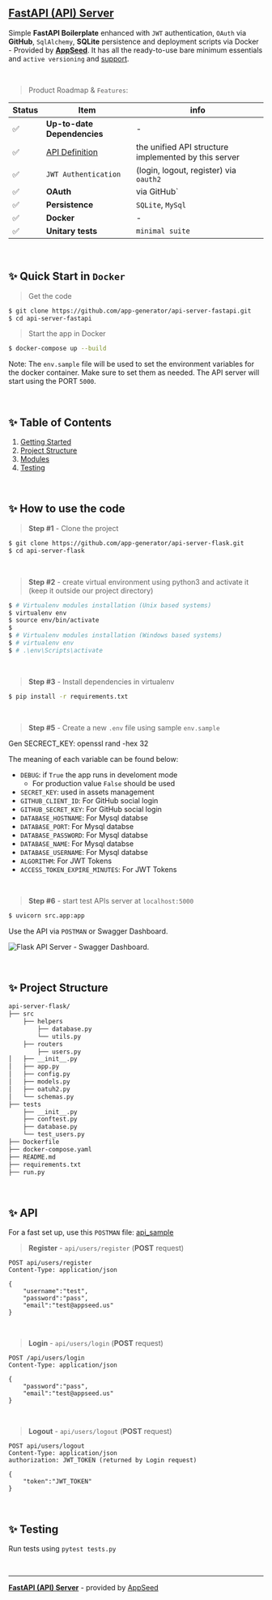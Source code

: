 ## [FastAPI (API) Server](https://github.com/app-generator/api-server-fastapi)

Simple **FastAPI Boilerplate** enhanced with `JWT` authentication, `OAuth` via **GitHub**, `SqlAlchemy`, **SQLite** persistence and deployment scripts via Docker - Provided by **[AppSeed](https://appseed.us/)**. It has all the ready-to-use bare minimum essentials and `active versioning` and [support](https://appseed.us/support/).

<br />

> Product Roadmap & `Features`:

| Status | Item | info | 
| --- | --- | --- |
| ✅ | **Up-to-date Dependencies** | - |
| ✅ | [API Definition](https://docs.appseed.us/boilerplate-code/api-unified-definition) |  the unified API structure implemented by this server |
| ✅ | `JWT Authentication` |  (login, logout, register) via `oauth2` |
| ✅ | **OAuth** | via GitHub` |
| ✅ | **Persistence** | `SQLite`, `MySql` |
| ✅ | **Docker** | - |
| ✅ | **Unitary tests** | `minimal suite` |

<br />

 ## ✨ Quick Start in `Docker`

> Get the code

```bash
$ git clone https://github.com/app-generator/api-server-fastapi.git
$ cd api-server-fastapi
```

> Start the app in Docker

```bash
$ docker-compose up --build  
```

Note: The `env.sample` file will be used to set the environment variables for the docker container. Make sure to set them as needed. 
The API server will start using the PORT `5000`.

<br />

## ✨ Table of Contents

1. [Getting Started](#getting-started)
2. [Project Structure](#project-structure)
3. [Modules](#modules)
4. [Testing](#testing)

<br />

## ✨ How to use the code

> **Step #1** - Clone the project

```bash
$ git clone https://github.com/app-generator/api-server-flask.git
$ cd api-server-flask
```

<br />

> **Step #2** - create virtual environment using python3 and activate it (keep it outside our project directory)

```bash
$ # Virtualenv modules installation (Unix based systems)
$ virtualenv env
$ source env/bin/activate
$
$ # Virtualenv modules installation (Windows based systems)
$ # virtualenv env
$ # .\env\Scripts\activate
```

<br />

> **Step #3** - Install dependencies in virtualenv

```bash
$ pip install -r requirements.txt
```

<br />

> **Step #5** - Create a new `.env` file using sample `env.sample`

Gen SECRECT_KEY: openssl rand -hex 32

The meaning of each variable can be found below: 

- `DEBUG`: if `True` the app runs in develoment mode
  - For production value `False` should be used
- `SECRET_KEY`: used in assets management
- `GITHUB_CLIENT_ID`: For GitHub social login
- `GITHUB_SECRET_KEY`: For GitHub social login
- `DATABASE_HOSTNAME`: For Mysql databse
- `DATABASE_PORT`: For Mysql databse
- `DATABASE_PASSWORD`: For Mysql databse
- `DATABASE_NAME`: For Mysql databse
- `DATABASE_USERNAME`: For Mysql databse
- `ALGORITHM`: For JWT Tokens
- `ACCESS_TOKEN_EXPIRE_MINUTES`: For JWT Tokens




<br />

> **Step #6** - start test APIs server at `localhost:5000`

```bash
$ uvicorn src.app:app
```

Use the API via `POSTMAN` or Swagger Dashboard.

![Flask API Server - Swagger Dashboard.](https://user-images.githubusercontent.com/51070104/141950891-ea315fca-24c2-4929-841c-38fb950a478d.png) 

<br />

## ✨ Project Structure

```bash
api-server-flask/
├── src
    ├── helpers
        ├── database.py
        └── utils.py
    ├── routers
        ├── users.py
│   ├── __init__.py
│   ├── app.py
│   ├── config.py
│   ├── models.py
│   ├── oatuh2.py
│   └── schemas.py
├── tests
    ├── __init__.py
    ├── conftest.py
    ├── database.py
    └── test_users.py
├── Dockerfile
├── docker-compose.yaml
├── README.md
├── requirements.txt
├── run.py
```

<br />

## ✨ API

For a fast set up, use this `POSTMAN` file: [api_sample](https://github.com/app-generator/api-unified-definition/blob/main/api.postman_collection.json)

> **Register** - `api/users/register` (**POST** request)

```
POST api/users/register
Content-Type: application/json

{
    "username":"test",
    "password":"pass", 
    "email":"test@appseed.us"
}
```

<br />

> **Login** - `api/users/login` (**POST** request)

```
POST /api/users/login
Content-Type: application/json

{
    "password":"pass", 
    "email":"test@appseed.us"
}
```

<br />

> **Logout** - `api/users/logout` (**POST** request)

```
POST api/users/logout
Content-Type: application/json
authorization: JWT_TOKEN (returned by Login request)

{
    "token":"JWT_TOKEN"
}
```

<br />

## ✨ Testing

Run tests using `pytest tests.py`

<br />

---
**[FastAPI (API) Server](https://github.com/app-generator/api-server-fastapi)** - provided by [AppSeed](https://appseed.us)


